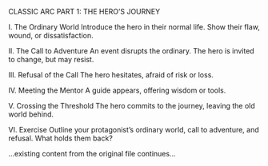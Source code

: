 CLASSIC ARC PART 1: THE HERO’S JOURNEY

I. The Ordinary World
Introduce the hero in their normal life. Show their flaw, wound, or dissatisfaction.

II. The Call to Adventure
An event disrupts the ordinary. The hero is invited to change, but may resist.

III. Refusal of the Call
The hero hesitates, afraid of risk or loss.

IV. Meeting the Mentor
A guide appears, offering wisdom or tools.

V. Crossing the Threshold
The hero commits to the journey, leaving the old world behind.

VI. Exercise
Outline your protagonist’s ordinary world, call to adventure, and refusal. What holds them back?

...existing content from the original file continues...
